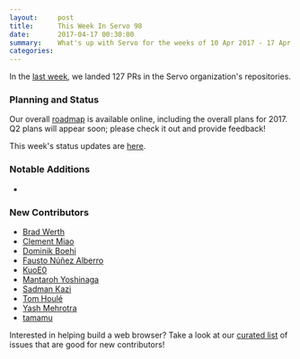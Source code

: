 ```yaml
---
layout:     post
title:      This Week In Servo 98
date:       2017-04-17 00:30:00
summary:    What's up with Servo for the weeks of 10 Apr 2017 - 17 Apr 2017
categories:
---
```


In the [last week](https://github.com/pulls?utf8=%E2%9C%93&q=is%3Apr+is%3Amerged+closed%3A2017-04-10..2017-04-17+user%3Aservo+),
we landed 127 PRs in the Servo organization's repositories.

### Planning and Status

Our overall [roadmap](https://github.com/servo/servo/wiki/Roadmap) is available online, including the overall plans for 2017.
Q2 plans will appear soon; please check it out and provide feedback!

This week's status updates are [here](https://www.standu.ps/project/servo/).

### Notable Additions

- 

### New Contributors

- [Brad Werth](https://github.com/bradwerth)
- [Clement Miao](https://github.com/clementmiao)
- [Dominik Boehi](https://github.com/Tiwalun)
- [Fausto Núñez Alberro](https://github.com/brainlessdeveloper)
- [KuoE0](https://github.com/KuoE0)
- [Mantaroh Yoshinaga](https://github.com/mantaroh)
- [Sadman Kazi](https://github.com/sadmansk)
- [Tom Houlé](https://github.com/tomhoule)
- [Yash Mehrotra](yashmehrotra)
- [tamamu](https://github.com/tamamu)

Interested in helping build a web browser? Take a look at our [curated list](https://starters.servo.org/) of issues that are good for new contributors!
